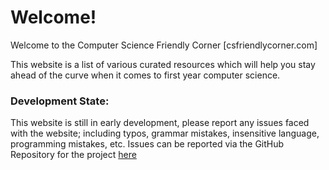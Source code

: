 # Welcome!

Welcome to the Computer Science Friendly Corner [csfriendlycorner.com]

This website is a list of various curated resources which will help you stay ahead of the curve when it comes to first year computer science. 

### Development State:

This website is still in early development, please report any issues faced with the website; including typos, grammar mistakes, insensitive language, programming mistakes, etc. Issues can be reported via the GitHub Repository for the project [here](https://github.com/ParadauxIO/ComputerScienceFriendlyBot)



